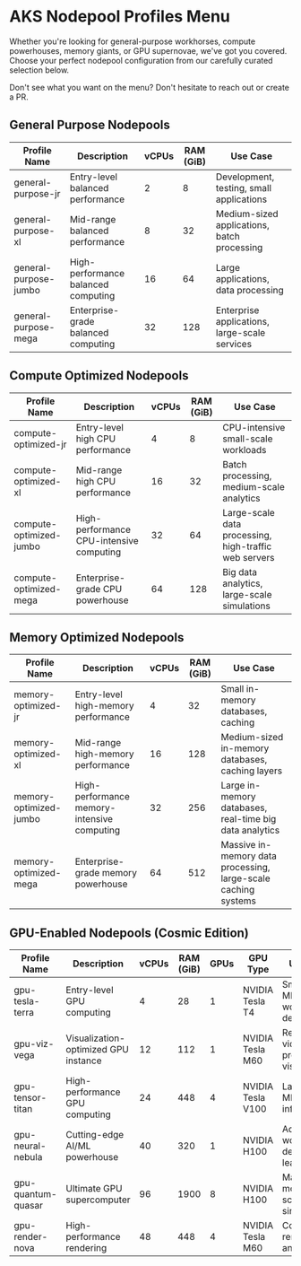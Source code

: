 
# AKS Nodepool Profiles Menu

Whether you're looking for general-purpose workhorses, compute powerhouses, memory giants, or GPU supernovae, we've got you covered. Choose your perfect nodepool configuration from our carefully curated selection below.

Don't see what you want on the menu? Don't hesitate to reach out or create a PR.

## General Purpose Nodepools

| Profile Name | Description | vCPUs | RAM (GiB) | Use Case |
|--------------|-------------|-------|-----------|----------|
| general-purpose-jr | Entry-level balanced performance | 2 | 8 | Development, testing, small applications |
| general-purpose-xl | Mid-range balanced performance | 8 | 32 | Medium-sized applications, batch processing |
| general-purpose-jumbo | High-performance balanced computing | 16 | 64 | Large applications, data processing |
| general-purpose-mega | Enterprise-grade balanced computing | 32 | 128 | Enterprise applications, large-scale services |

## Compute Optimized Nodepools

| Profile Name | Description | vCPUs | RAM (GiB) | Use Case |
|--------------|-------------|-------|-----------|----------|
| compute-optimized-jr | Entry-level high CPU performance | 4 | 8 | CPU-intensive small-scale workloads |
| compute-optimized-xl | Mid-range high CPU performance | 16 | 32 | Batch processing, medium-scale analytics |
| compute-optimized-jumbo | High-performance CPU-intensive computing | 32 | 64 | Large-scale data processing, high-traffic web servers |
| compute-optimized-mega | Enterprise-grade CPU powerhouse | 64 | 128 | Big data analytics, large-scale simulations |

## Memory Optimized Nodepools

| Profile Name | Description | vCPUs | RAM (GiB) | Use Case |
|--------------|-------------|-------|-----------|----------|
| memory-optimized-jr | Entry-level high-memory performance | 4 | 32 | Small in-memory databases, caching |
| memory-optimized-xl | Mid-range high-memory performance | 16 | 128 | Medium-sized in-memory databases, caching layers |
| memory-optimized-jumbo | High-performance memory-intensive computing | 32 | 256 | Large in-memory databases, real-time big data analytics |
| memory-optimized-mega | Enterprise-grade memory powerhouse | 64 | 512 | Massive in-memory data processing, large-scale caching systems |

## GPU-Enabled Nodepools (Cosmic Edition)

| Profile Name | Description | vCPUs | RAM (GiB) | GPUs | GPU Type | Use Case |
|--------------|-------------|-------|-----------|------|----------|----------|
| gpu-tesla-terra | Entry-level GPU computing | 4 | 28 | 1 | NVIDIA Tesla T4 | Small-scale ML workloads, development |
| gpu-viz-vega | Visualization-optimized GPU instance | 12 | 112 | 1 | NVIDIA Tesla M60 | Rendering, video processing, visualization |
| gpu-tensor-titan | High-performance GPU computing | 24 | 448 | 4 | NVIDIA Tesla V100 | Large-scale ML training, inference |
| gpu-neural-nebula | Cutting-edge AI/ML powerhouse | 40 | 320 | 1 | NVIDIA H100 | Advanced AI workloads, deep learning |
| gpu-quantum-quasar | Ultimate GPU supercomputer | 96 | 1900 | 8 | NVIDIA H100 | Massive AI models, scientific simulations |
| gpu-render-nova | High-performance rendering | 48 | 448 | 4 | NVIDIA Tesla M60 | Complex 3D rendering, animation |

